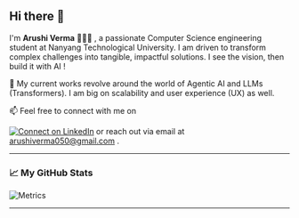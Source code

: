## Hi there 👋

I'm **Arushi Verma** 👩🏻‍💻 , a passionate Computer Science engineering student at Nanyang Technological University. I am driven to transform complex challenges into tangible, impactful solutions. I see the vision, then build it with AI !

🔭 My current works revolve around the world of Agentic AI and LLMs (Transformers). I am big on scalability and user experience (UX) as well.

📫 Feel free to connect with me on 

[![Connect on LinkedIn](https://img.shields.io/badge/LinkedIn-%230077B5)](https://www.linkedin.com/in/vermarushi) or reach out via email at arushiverma050@gmail.com .

---

### 📈 My GitHub Stats

![Metrics](https://github.com/aru6hi/aru6hi/blob/metrics_renders/github-metrics.svg)

---
